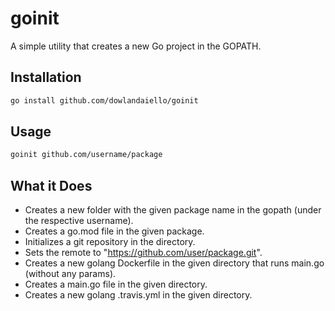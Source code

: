 # goinit

A simple utility that creates a new Go project in the GOPATH.

## Installation

```zsh
go install github.com/dowlandaiello/goinit
```

## Usage

```zsh
goinit github.com/username/package
```

## What it Does

- Creates a new folder with the given package name in the gopath (under the respective username).
- Creates a go.mod file in the given package.
- Initializes a git repository in the directory.
- Sets the remote to "https://github.com/user/package.git".
- Creates a new golang Dockerfile in the given directory that runs main.go (without any params).
- Creates a main.go file in the given directory.
- Creates a new golang .travis.yml in the given directory.